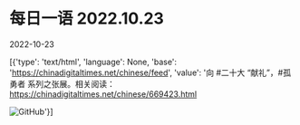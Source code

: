 # 每日一语 2022.10.23

2022-10-23

[{'type': 'text/html', 'language': None, 'base': 'https://chinadigitaltimes.net/chinese/feed', 'value': '向 #二十大 “献礼”，#孤勇者 系列之张展。相关阅读：https://chinadigitaltimes.net/chinese/669423.html

![GitHub](https://chinadigitaltimes.net/chinese/files/2022/10/20221023_dailyquote.png)'}]